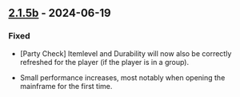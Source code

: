 ## [2.1.5b](https://github.com/NintendoLink07/MythicIOGrabber/releases/tag/2.1.5b) - 2024-06-19

### Fixed

- [Party Check] Itemlevel and Durability will now also be correctly refreshed for the player (if the player is in a group).

- Small performance increases, most notably when opening the mainframe for the first time.